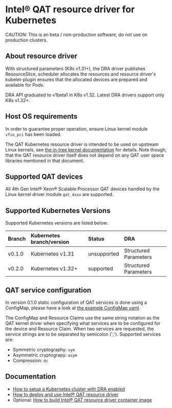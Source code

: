 # Intel® QAT resource driver for Kubernetes

CAUTION: This is an beta / non-production software, do not use on production clusters.

## About resource driver

With structured parameters (K8s v1.31+), the DRA driver publishes ResourceSlice, scheduler allocates
the resources and resource driver's kubelet-plugin ensures that the allocated devices are prepared
and available for Pods.

DRA API graduated to v1beta1 in K8s v1.32. Latest DRA drivers support only K8s v1.32+.

## Host OS requirements

In order to guarantee proper operation, ensure Linux kernel module `vfio_pci` has been loaded.

The QAT Kubernetes resource driver is intended to be used on upstream Linux kernels,
see [the in-tree kernel documentation](https://intel.github.io/quickassist/RN/In-Tree/in_tree_firmware_RN.html)
for details. Note though, that the QAT resource driver itself does not depend on
any QAT user space libraries mentioned in that document.

## Supported QAT devices

All 4th Gen Intel® Xeon® Scalable Processor QAT devices handled by the Linux kernel
driver module `qat_4xxx` are supported.

## Supported Kubernetes Versions

Supported Kubernetes versions are listed below:

| Branch            | Kubernetes branch/version       | Status      | DRA                            |
|:------------------|:--------------------------------|:------------|:-------------------------------|
| v0.1.0            | Kubernetes v1.31                | unsupported | Structured Parameters          |
| v0.2.0            | Kubernetes v1.32+               | supported   | Structured Parameters          |

## QAT service configuration

In version 0.1.0 static configuration of QAT services is done using a ConfigMap,
please have a look at
[the example ConfigMap yaml](../../deployments/qat/examples/intel-qat-resource-driver-configuration.yaml).

The ConfigMap and Resource Claims use the same string notation as the QAT kernel
driver when specifying what services are to be configured for the device and Resource
Claim. When two services are requested, the service strings are to be separated by
semicolon (';'). Supported services are:
* Symmetric cryptography: `sym`
* Asymmetric cryptograpy: `asym`
* Compression: `dc`

## Documentation

- [How to setup a Kubernetes cluster with DRA enabled](../CLUSTER_SETUP.md)
- [How to deploy and use Intel® QAT resource driver](USAGE.md)
- Optional: [How to build Intel® QAT resource driver container image](BUILD.md)